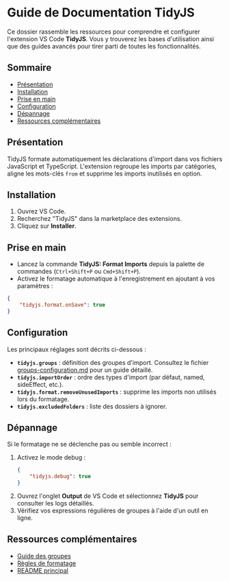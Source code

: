 # Guide de Documentation TidyJS

Ce dossier rassemble les ressources pour comprendre et configurer l'extension VS Code **TidyJS**. Vous y trouverez les bases d'utilisation ainsi que des guides avancés pour tirer parti de toutes les fonctionnalités.

## Sommaire

-   [Présentation](#pr%C3%A9sentation)
-   [Installation](#installation)
-   [Prise en main](#prise-en-main)
-   [Configuration](#configuration)
-   [Dépannage](#d%C3%A9pannage)
-   [Ressources complémentaires](#ressources-compl%C3%A9mentaires)

## Présentation

TidyJS formate automatiquement les déclarations d'import dans vos fichiers JavaScript et TypeScript. L'extension regroupe les imports par catégories, aligne les mots-clés `from` et supprime les imports inutilisés en option.

## Installation

1. Ouvrez VS Code.
2. Recherchez "TidyJS" dans la marketplace des extensions.
3. Cliquez sur **Installer**.

## Prise en main

-   Lancez la commande **TidyJS: Format Imports** depuis la palette de commandes (`Ctrl+Shift+P` ou `Cmd+Shift+P`).
-   Activez le formatage automatique à l'enregistrement en ajoutant à vos paramètres :

```json
{
    "tidyjs.format.onSave": true
}
```

## Configuration

Les principaux réglages sont décrits ci-dessous :

-   **`tidyjs.groups`** : définition des groupes d'import. Consultez le fichier [groups-configuration.md](./groups-configuration.md) pour un guide détaillé.
-   **`tidyjs.importOrder`** : ordre des types d'import (par défaut, named, sideEffect, etc.).
-   **`tidyjs.format.removeUnusedImports`** : supprime les imports non utilisés lors du formatage.
-   **`tidyjs.excludedFolders`** : liste des dossiers à ignorer.

## Dépannage

Si le formatage ne se déclenche pas ou semble incorrect :

1. Activez le mode debug :
    ```json
    {
        "tidyjs.debug": true
    }
    ```
2. Ouvrez l'onglet **Output** de VS Code et sélectionnez **TidyJS** pour consulter les logs détaillés.
3. Vérifiez vos expressions régulières de groupes à l'aide d'un outil en ligne.

## Ressources complémentaires

-   [Guide des groupes](./groups-configuration.md)
-   [Règles de formatage](./rules.md)
-   [README principal](../README.md)
